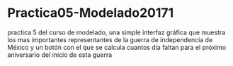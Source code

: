 # Practica05-Modelado20171
practica 5 del curso de modelado, una simple interfaz gráfica que muestra los mas importantes representantes de la guerra de independencia de México y un botón con el que se calcula cuantos día faltan para el próximo aniversario del inicio de esta guerra  

